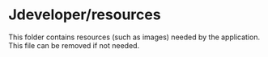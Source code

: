 # Jdeveloper/resources

This folder contains resources (such as images) needed by the application. This file can
be removed if not needed.
